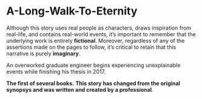 # A-Long-Walk-To-Eternity
Although this story uses real people as characters, draws inspiration from real-life, and contains real-world events, it’s important to remember that the underlying work is entirely **fictional**. Moreover, regardless of any of the assertions made on the pages to follow, it’s critical to retain that this narrative is purely **imaginary**.

An overworked graduate engineer begins experiencing unexplainable events while finishing his thesis in 2017.

**The first of several books.**
**This story has changed from the original synopsys and was written and created by a professional**.
